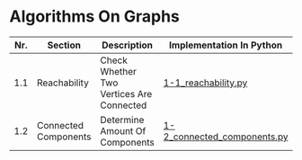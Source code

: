 # **Algorithms On Graphs** 

| Nr. | Section | Description | Implementation In Python |
| --- | --- | --- | --- |
| 1.1 | Reachability | Check Whether Two Vertices Are Connected | [1-1_reachability.py](1-1_reachability.py) |
| 1.2 | Connected Components | Determine Amount Of Components | [1-2_connected_components.py](1-2_connected_components.py) |
